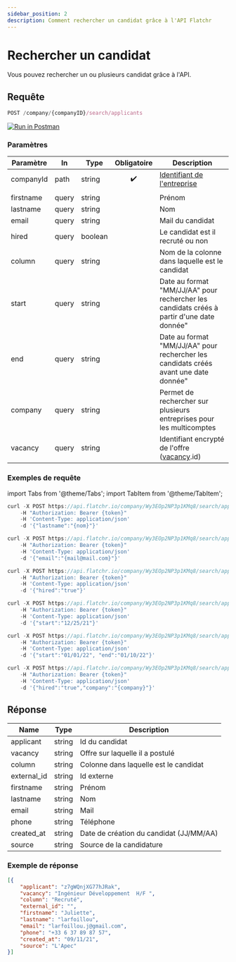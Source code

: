 ```yaml
---
sidebar_position: 2
description: Comment rechercher un candidat grâce à l'API Flatchr
---
```



# Rechercher un candidat

Vous pouvez rechercher un ou plusieurs candidat grâce à l'API.


## Requête


```jsx
POST /company/{companyID}/search/applicants
```
[![Run in Postman](https://run.pstmn.io/button.svg)](https://god.gw.postman.com/run-collection/18861404-2bd60cea-6942-4809-83e7-e8869748aa62?action=collection%2Ffork&collection-url=entityId%3D18861404-2bd60cea-6942-4809-83e7-e8869748aa62%26entityType%3Dcollection%26workspaceId%3D9ab396af-18af-4f93-809c-cddd2fbd1422)


### Paramètres
|Paramètre|In|Type|Obligatoire|Description|
|---|---|---|---|---|
companyId|path|string|<center>✔️</center>|[Identifiant de l'entreprise](../getting_started#identifiant-de-lentreprise) 
||||||
firstname|query|string||Prénom|
lastname|query|string||Nom|
email|query|string||Mail du candidat|
hired|query|boolean||Le candidat est il recruté ou non|
column|query|string||Nom de la colonne dans laquelle est le candidat|
start|query|string||Date au format "MM/JJ/AA" pour rechercher les candidats créés à partir d'une date donnée"
end|query|string||Date au format "MM/JJ/AA" pour rechercher les candidats créés avant une date donnée"
company|query|string||Permet de rechercher sur plusieurs entreprises pour les multicomptes|
vacancy|query|string||Identifiant encrypté de l'offre ([vacancy](../Schemas/vacancy).id)

### Exemples de requête

import Tabs from '@theme/Tabs';
import TabItem from '@theme/TabItem';


<Tabs>
<TabItem value="name" label="Nom" default>

```jsx title="Requête cURL"
curl -X POST https://api.flatchr.io/company/Wy3EOp2NP3p1KMq8/search/applicants
    -H "Authorization: Bearer {token}"
    -H 'Content-Type: application/json'
    -d '{"lastname":"{nom}"}'
```

</TabItem>
<TabItem value="mail" label="Email" >

```jsx title="Requête cURL"
curl -X POST https://api.flatchr.io/company/Wy3EOp2NP3p1KMq8/search/applicants
    -H "Authorization: Bearer {token}"
    -H 'Content-Type: application/json'
    -d '{"email":"{mail@mail.com}"}'
```

</TabItem>
<TabItem value="hired" label="Recruté" >

```jsx title="Requête cURL"
curl -X POST https://api.flatchr.io/company/Wy3EOp2NP3p1KMq8/search/applicants
    -H "Authorization: Bearer {token}"
    -H 'Content-Type: application/json'
    -d '{"hired":"true"}'
```

</TabItem>
<TabItem value="since" label="Depuis le 25/12/2021" >

```jsx title="Requête cURL"
curl -X POST https://api.flatchr.io/company/Wy3EOp2NP3p1KMq8/search/applicants
    -H "Authorization: Bearer {token}"
    -H 'Content-Type: application/json'
    -d '{"start":"12/25/21"}'
```

</TabItem>
<TabItem value="between" label="Entre le 01/01/2022 et le 10/01/2022" >

```jsx title="Requête cURL"
curl -X POST https://api.flatchr.io/company/Wy3EOp2NP3p1KMq8/search/applicants
    -H "Authorization: Bearer {token}"
    -H 'Content-Type: application/json'
    -d '{"start":"01/01/22", "end":"01/10/22"}'
```

</TabItem>
<TabItem value="company" label="Multicomptes" >

```jsx title="Requête cURL"
curl -X POST https://api.flatchr.io/company/Wy3EOp2NP3p1KMq8/search/applicants
    -H "Authorization: Bearer {token}"
    -H 'Content-Type: application/json'
    -d '{"hired":"true","company":"{company}"}'
```

</TabItem>

</Tabs>

## Réponse
|Name|Type|Description|
|---|---|---|
applicant|string|Id du candidat|
vacancy|string|Offre sur laquelle il a postulé|
column|string|Colonne dans laquelle est le candidat|
external_id|string|Id externe|
firstname|string|Prénom|
lastname|string|Nom|
email|string|Mail|
phone|string|Téléphone|
created_at|string|Date de création du candidat (JJ/MM/AA)|
source|string|Source de la candidature|

### Exemple de réponse

```json
[{
    "applicant": "z7gWQnjXG77hJRak",
    "vacancy": "Ingénieur Développement  H/F ",
    "column": "Recruté",
    "external_id": "",
    "firstname": "Juliette",
    "lastname": "larfoillou",
    "email": "larfoillou.j@gmail.com",
    "phone": "+33 6 37 89 87 57",
    "created_at": "09/11/21",
    "source": "L'Apec"
}]
```
